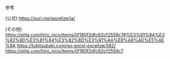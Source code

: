 参考

(公式)
https://xuri.me/excelize/ja/

(その他)
https://qiita.com/hiro_nico/items/0f180f2dfc62cf2559c7#%E3%81%84%E3%82%8D%E3%81%84%E3%82%8D%E3%81%AA%E8%A8%AD%E5%AE%9A
https://tokitsubaki.com/go-excel-excelize/582/
https://qiita.com/hiro_nico/items/0f180f2dfc62cf2559c7